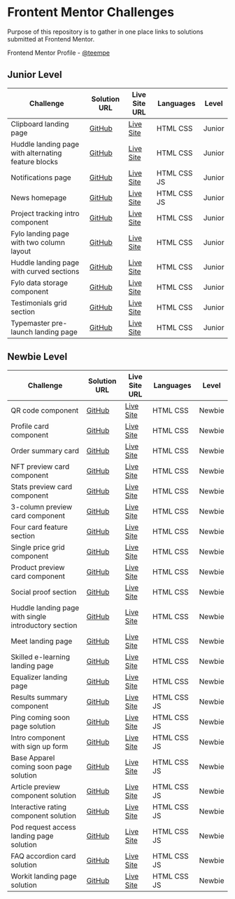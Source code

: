 # Frontent Mentor Challenges

Purpose of this repository is to gather in one place links to solutions submitted at Frontend Mentor.

Frontend Mentor Profile - [@teempe](https://www.frontendmentor.io/profile/teempe)

## Junior Level

| Challenge | Solution URL | Live Site URL | Languages | Level |
| --------- | ------------ | ------------- | --------- | ----- |
| Clipboard landing page | [GitHub](https://github.com/teempe/frontend-mentor-clipboard-landing-page.git) | [Live Site](https://teempe.github.io/frontend-mentor-clipboard-landing-page/) | HTML CSS | Junior |
| Huddle landing page with alternating feature blocks | [GitHub](https://github.com/teempe/frontend-mentor-huddle-landing-page-with-alternating-feature-blocks.git) | [Live Site](https://teempe.github.io/frontend-mentor-huddle-landing-page-with-alternating-feature-blocks/) | HTML CSS | Junior |
| Notifications page | [GitHub](https://github.com/teempe/frontend-mentor-notifications-page.git) | [Live Site](https://teempe.github.io/frontend-mentor-notifications-page/) | HTML CSS JS | Junior |
| News homepage | [GitHub](https://github.com/teempe/frontend-mentor-news-homepage.git) | [Live Site](https://teempe.github.io/frontend-mentor-news-homepage/) | HTML CSS JS | Junior |
| Project tracking intro component | [GitHub](https://github.com/teempe/frontend-mentor-project-tracking-intro-component.git) | [Live Site](https://teempe.github.io/frontend-mentor-project-tracking-intro-component/) | HTML CSS | Junior |
| Fylo landing page with two column layout | [GitHub](https://github.com/teempe/frontend-mentor-fylo-landing-page-with-two-column-layout.git) | [Live Site](https://teempe.github.io/frontend-mentor-fylo-landing-page-with-two-column-layout/) | HTML CSS | Junior |
| Huddle landing page with curved sections | [GitHub](https://github.com/teempe/frontend-mentor-huddle-landing-page-with-curved-sections.git) | [Live Site](https://teempe.github.io/frontend-mentor-huddle-landing-page-with-curved-sections/) | HTML CSS | Junior |
| Fylo data storage component | [GitHub](https://github.com/teempe/frontend-mentor-fylo-data-storage-component.git) | [Live Site](https://teempe.github.io/frontend-mentor-fylo-data-storage-component/) | HTML CSS | Junior |
| Testimonials grid section | [GitHub](https://github.com/teempe/frontend-mentor-testimonials-grid-section.git) | [Live Site](https://teempe.github.io/frontend-mentor-testimonials-grid-section/) | HTML CSS | Junior |
| Typemaster pre-launch landing page | [GitHub](https://github.com/teempe/frontend-mentor-typemaster-pre-launch-landing-page.git) | [Live Site](https://teempe.github.io/frontend-mentor-typemaster-pre-launch-landing-page/) | HTML CSS | Junior |

## Newbie Level

| Challenge | Solution URL | Live Site URL | Languages | Level |
| --------- | ------------ | ------------- | --------- | ----- |
| QR code component | [GitHub](https://github.com/teempe/frontend-mentor-qr-code-component) | [Live Site](https://teempe.github.io/frontend-mentor-qr-code-component/) | HTML CSS | Newbie |
| Profile card component | [GitHub](https://github.com/teempe/frontend-mentor-profile-card-component) | [Live Site](https://teempe.github.io/frontend-mentor-profile-card-component/) | HTML CSS | Newbie |
| Order summary card | [GitHub](https://github.com/teempe/frontend-mentor-order-summary-component) | [Live Site](https://teempe.github.io/frontend-mentor-order-summary-component/) | HTML CSS | Newbie |
| NFT preview card component | [GitHub](https://github.com/teempe/frontend-mentor-nft-preview-card-component) | [Live Site](https://teempe.github.io/frontend-mentor-nft-preview-card-component/) | HTML CSS | Newbie |
| Stats preview card component | [GitHub](https://github.com/teempe/frontend-mentor-stats-preview-card-component.git) | [Live Site](https://teempe.github.io/frontend-mentor-stats-preview-card-component/) | HTML CSS | Newbie |
| 3-column preview card component | [GitHub](https://github.com/teempe/frontend-mentor-3-column-preview-card-component.git) | [Live Site](https://teempe.github.io/frontend-mentor-3-column-preview-card-component/) | HTML CSS | Newbie |
| Four card feature section | [GitHub](https://github.com/teempe/frontend-mentor-four-card-feature-section.git) | [Live Site](https://teempe.github.io/frontend-mentor-four-card-feature-section/) | HTML CSS | Newbie |
| Single price grid component | [GitHub](https://github.com/teempe/frontend-mentor-single-price-grid-component.git) | [Live Site](https://teempe.github.io/frontend-mentor-single-price-grid-component/) | HTML CSS | Newbie |
| Product preview card component | [GitHub](https://github.com/teempe/frontend-mentor-product-preview-card-component.git) | [Live Site](https://teempe.github.io/frontend-mentor-product-preview-card-component/) | HTML CSS | Newbie |
| Social proof section | [GitHub](https://github.com/teempe/frontend-mentor-social-proof-section.git) | [Live Site](https://teempe.github.io/frontend-mentor-social-proof-section/) | HTML CSS | Newbie |
| Huddle landing page with single introductory section | [GitHub](https://github.com/teempe/frontend-mentor-huddle-landing-page-with-single-introductory-section.git) | [Live Site](https://teempe.github.io/frontend-mentor-huddle-landing-page-with-single-introductory-section/) | HTML CSS | Newbie |
| Meet landing page | [GitHub](https://github.com/teempe/frontend-mentor-meet-landing-page.git) | [Live Site](https://teempe.github.io/frontend-mentor-meet-landing-page/) | HTML CSS | Newbie |
| Skilled e-learning landing page | [GitHub](https://github.com/teempe/frontend-metor-skilled-elearning-landing-page.git) | [Live Site](https://teempe.github.io/frontend-metor-skilled-elearning-landing-page/) | HTML CSS | Newbie |
| Equalizer landing page | [GitHub](https://github.com/teempe/frontend-mentor-equalizer-landing-page.git) | [Live Site](https://teempe.github.io/frontend-mentor-equalizer-landing-page/) | HTML CSS | Newbie |
| Results summary component | [GitHub](https://github.com/teempe/frontend-mentor-results-summary-component.git) | [Live Site](https://teempe.github.io/frontend-mentor-results-summary-component/) | HTML CSS JS | Newbie |
| Ping coming soon page solution | [GitHub](https://github.com/teempe/frontend-mentor-ping-coming-soon-page.git) | [Live Site](https://teempe.github.io/frontend-mentor-ping-coming-soon-page/) | HTML CSS JS | Newbie |
| Intro component with sign up form | [GitHub](https://github.com/teempe/frontend-mentor-intro-component-with-signup-form.git) | [Live Site](https://teempe.github.io/frontend-mentor-intro-component-with-signup-form/) | HTML CSS JS | Newbie |
| Base Apparel coming soon page solution | [GitHub](https://github.com/teempe/frontend-mentor-base-apparel-coming-soon.git) | [Live Site](https://teempe.github.io/frontend-mentor-base-apparel-coming-soon/) | HTML CSS JS | Newbie |
| Article preview component solution | [GitHub](https://github.com/teempe/frontend-mentor-article-preview-component.git) | [Live Site](https://teempe.github.io/frontend-mentor-article-preview-component/) | HTML CSS JS | Newbie |
| Interactive rating component solution | [GitHub](https://github.com/teempe/frontend-mentor-interactive-rating-component.git) | [Live Site](https://teempe.github.io/frontend-mentor-interactive-rating-component/) | HTML CSS JS | Newbie |
| Pod request access landing page solution | [GitHub](https://github.com/teempe/frontend-mentor-pod-request-access-landing-page.git) | [Live Site](https://teempe.github.io/frontend-mentor-pod-request-access-landing-page/) | HTML CSS JS | Newbie |
| FAQ accordion card solution | [GitHub](https://github.com/teempe/frontend-mentor-faq-accordion-card-main.git) | [Live Site](https://teempe.github.io/frontend-mentor-faq-accordion-card-main/) | HTML CSS JS | Newbie |
| Workit landing page solution | [GitHub](https://github.com/teempe/frontend-mentor-workit-landing-page.git) | [Live Site](https://teempe.github.io/frontend-mentor-workit-landing-page/) | HTML CSS JS | Newbie |
